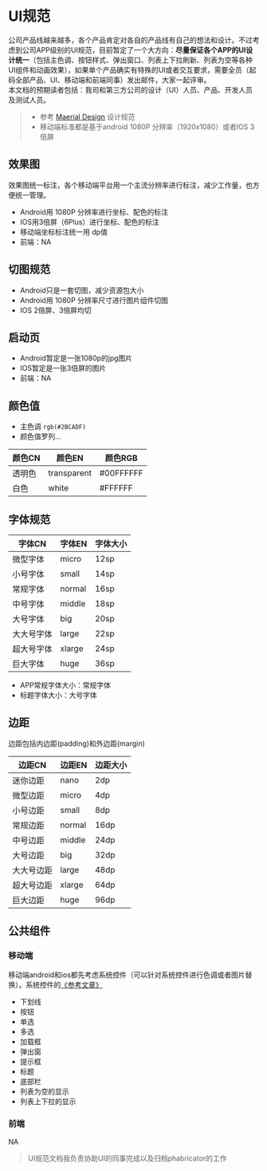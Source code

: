 # UI规范
公司产品线越来越多，各个产品肯定对各自的产品线有自己的想法和设计。不过考虑到公司APP级别的UI规范，目前暂定了一个大方向：**尽量保证各个APP的UI设计统一**（包括主色调、按钮样式、弹出窗口、列表上下拉刷新、列表为空等各种UI组件和动画效果），如果单个产品确实有特殊的UI或者交互要求，需要全员（起码全部产品、UI、移动端和前端同事）发出邮件，大家一起评审。  
本文档的预期读者包括：我司和第三方公司的设计（UI）人员、产品、开发人员及测试人员。  


> - 参考 [Maerial Design](https://material.io/guidelines/) 设计规范
> - 移动端标准都是基于android 1080P 分辨率（1920x1080）或者IOS 3倍屏   


## 效果图

效果图统一标注，各个移动端平台用一个主流分辨率进行标注，减少工作量，也方便统一管理。
- Android用 1080P 分辨率进行坐标、配色的标注
- IOS用3倍屏（6Plus）进行坐标、配色的标注
- 移动端坐标标注统一用 dp值
- 前端：NA

## 切图规范

- Android只是一套切图，减少资源包大小
- Android用 1080P 分辨率尺寸进行图片组件切图
- IOS 2倍屏、3倍屏均切

## 启动页

- Android暂定是一张1080p的jpg图片
- IOS暂定是一张3倍屏的图片
- 前端：NA

## 颜色值

- 主色调 `rgb(#2BCADF)`
- 颜色值罗列...


| 颜色CN| 颜色EN | 颜色RGB |
|---|---|---|
| 透明色 | transparent | #00FFFFFF |
| 白色 | white | #FFFFFF |

## 字体规范

| 字体CN | 字体EN | 字体大小 |
|---|---|---|
| 微型字体 | micro | 12sp |
| 小号字体 | small | 14sp |
| 常规字体 | normal | 16sp |
| 中号字体 | middle | 18sp |
| 大号字体 | big | 20sp |
| 大大号字体 | large | 22sp |
| 超大号字体| xlarge | 24sp |
| 巨大字体 | huge | 36sp |

- APP常规字体大小：常规字体
- 标题字体大小：大号字体

## 边距

边距包括内边距(padding)和外边距(margin)

| 边距CN | 边距EN | 边距大小 |
|---|---|---|
| 迷你边距 | nano | 2dp |
| 微型边距 | micro | 4dp |
| 小号边距 | small | 8dp |
| 常规边距 | normal | 16dp |
| 中号边距 | middle | 24dp |
| 大号边距 | big | 32dp |
| 大大号边距 | large | 48dp |
| 超大号边距 | xlarge | 64dp |
| 巨大边距  | huge | 96dp |


## 公共组件

### 移动端

移动端android和ios都先考虑系统控件（可以针对系统控件进行色调或者图片替换）。系统控件的[《参考文章》](http://ionicframework.com/docs/components/#action-sheets)

- 下划线
- 按钮
- 单选
- 多选
- 加载框
- 弹出窗
- 提示框
- 标题
- 底部栏
- 列表为空的显示
- 列表上下拉的显示

### 前端

NA


> UI规范文档我负责协助UI的同事完成以及归档phabricator的工作